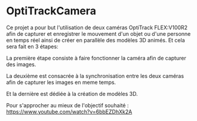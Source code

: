 # OptiTrackCamera

Ce projet a pour but l'utilisation de deux caméras OptiTrack FLEX:V100R2 afin de capturer et enregistrer le mouvement d'un objet ou d'une personne en temps réel ainsi de créer en parallèle des modèles 3D animés. Et cela sera fait en 3 étapes:

La première étape consiste à faire fonctionner la caméra afin de capturer des images.

La deuxième est consacrée à la synchronisation entre les deux caméras afin de capturer les images en meme temps.

Et la dernière est dédiée à la création de modèles 3D.

Pour s'approcher au mieux de l'objectif souhaité : https://www.youtube.com/watch?v=6bbEZDhXk2A

